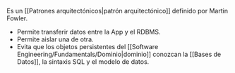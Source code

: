 Es un [[Patrones arquitectónicos|patrón arquitectónico]] definido por Martin Fowler.
- Permite transferir datos entre la App y el RDBMS.
- Permite aislar una de otra.
- Evita que los objetos persistentes del [[Software Engineering/Fundamentals/Dominio|dominio]] conozcan la [[Bases de Datos]], la sintaxis SQL y el modelo de datos.